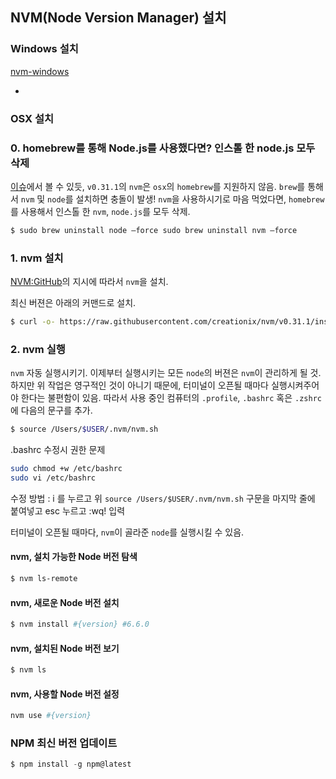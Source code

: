 ## NVM(Node Version Manager) 설치

### Windows 설치

[nvm-windows](https://github.com/coreybutler/nvm-windows/releases)

-

### OSX 설치

### 0. homebrew를 통해 Node.js를 사용했다면? 인스톨 한 node.js 모두 삭제

[이슈](https://github.com/creationix/nvm/issues/855#issuecomment-146115434)에서 볼 수 있듯, `v0.31.1`의 `nvm`은 `osx`의 `homebrew`를 지원하지 않음. `brew`를 통해서 `nvm` 및 `node`를 설치하면 충돌이 발생! `nvm`을 사용하시기로 마음 먹었다면, `homebrew`를 사용해서 인스톨 한 `nvm`, `node.js`를 모두 삭제.

```sh
$ sudo brew uninstall node —force sudo brew uninstall nvm —force
```

### 1. nvm 설치

[NVM:GitHub](https://github.com/creationix/nvm)의 지시에 따라서 `nvm`을 설치.

최신 버젼은 아래의 커맨드로 설치.

```sh
$ curl -o- https://raw.githubusercontent.com/creationix/nvm/v0.31.1/install.sh | bash
```

### 2. nvm 실행

`nvm` 자동 실행시키기. 이제부터 실행시키는 모든 `node`의 버젼은 `nvm`이 관리하게 될 것.
하지만 위 작업은 영구적인 것이 아니기 때문에, 터미널이 오픈될 때마다 실행시켜주어야 한다는 불편함이 있음.
따라서 사용 중인 컴퓨터의 `.profile`, `.bashrc` 혹은 `.zshrc`에 다음의 문구를 추가.

```sh
$ source /Users/$USER/.nvm/nvm.sh
```

.bashrc 수정시 권한 문제
```sh
sudo chmod +w /etc/bashrc
sudo vi /etc/bashrc
```
수정 방법 : i 를 누르고 위 `source /Users/$USER/.nvm/nvm.sh` 구문을 마지막 줄에 붙여넣고 esc 누르고 :wq! 입력

터미널이 오픈될 때마다, `nvm`이 골라준 `node`를 실행시킬 수 있음.

#### nvm, 설치 가능한 Node 버전 탐색

```sh
$ nvm ls-remote
```

#### nvm, 새로운 Node 버전 설치

```sh
$ nvm install #{version} #6.6.0
```

#### nvm, 설치된 Node 버전 보기

```sh
$ nvm ls
```

#### nvm, 사용할 Node 버전 설정

```sh
nvm use #{version}
```

### NPM 최신 버전 업데이트

```js
$ npm install -g npm@latest
```
